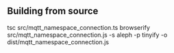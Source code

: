 
## Building from source
tsc src/mqtt_namespace_connection.ts
browserify src/mqtt_namespace_connection.js -s aleph -p tinyify -o dist/mqtt_namespace_connection.js
